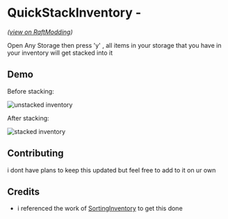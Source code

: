 # QuickStackInventory -

_([view on RaftModding](https://www.raftmodding.com/mods/quick-stack-inventory))_

Open Any Storage then press 'y' , all items in your storage that you have in your inventory will get stacked into it

## Demo

Before stacking:

![unstacked inventory](https://cdn.discordapp.com/attachments/777678837827371029/994646151976452096/unknown.png)

After stacking:

![stacked inventory](https://cdn.discordapp.com/attachments/777678837827371029/994646243366150204/unknown.png)

## Contributing

i dont have plans to keep this updated but feel free to add to it on ur own

## Credits

- i referenced the work of [SortingInventory](https://github.com/made-by-traxam/RaftModSortInventory) to get this done
